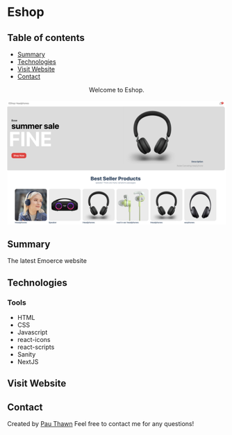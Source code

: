 # Eshop
## Table of contents
* [Summary](#summary)
* [Technologies](#technologies)
* [Visit Website](#visit-website)
* [Contact](#contact)



<div align="center">Welcome to Eshop. </div>
<br/>
<div align="center">
<kbd>
<img src="./Eshop.png">
</kbd>
</div>



## Summary
The latest Emoerce website
## Technologies

### Tools 
* HTML
* CSS
* Javascript
* react-icons
* react-scripts
* Sanity
* NextJS



## Visit Website

## Contact
Created by [Pau Thawn](https://www.linkedin.com/in/pau-thawn) 
Feel free to contact me for any questions! 

